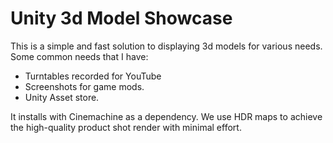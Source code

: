 # Unity 3d Model Showcase

This is a simple and fast solution to displaying 3d models for various needs. Some common needs that I have:

- Turntables recorded for YouTube
- Screenshots for game mods. 
- Unity Asset store. 

It installs with Cinemachine as a dependency. We use HDR maps to achieve the high-quality product shot render with minimal effort. 
